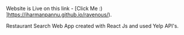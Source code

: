 Website is Live on this link - [Click Me :) ]https://iharmanpannu.github.io/ravenous/).

Restaurant Search Web App created with React Js and used Yelp API's.<br>

